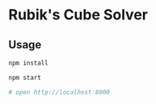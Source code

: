 Rubik's Cube Solver
===================


## Usage

```bash
npm install

npm start

# open http://localhost:8000
```
